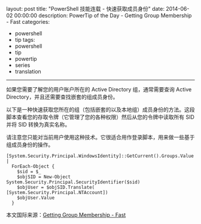 ﻿layout: post
title: "PowerShell 技能连载 - 快速获取成员身份"
date: 2014-06-02 00:00:00
description: PowerTip of the Day - Getting Group Membership - Fast
categories:
- powershell
- tip
tags:
- powershell
- tip
- powertip
- series
- translation
---
如果您需要了解您的用户账户所在的 Active Directory 组，通常需要查询 Active Directory，并且还需要查找嵌套的组成员身份。

以下是一种快速获取您所在的组（包括嵌套的以及本地组）成员身份的方法。这段脚本查看您的存取令牌（它管理了您的各种权限）然后从您的令牌中读取所有 SID 并将 SID 转换为真实名称。

请注意您只能对当前用户使用这种技术。它很适合用作登录脚本，用来做一些基于组成员身份的操作。

    [System.Security.Principal.WindowsIdentity]::GetCurrent().Groups.Value |
      ForEach-Object {
        $sid = $_
        $objSID = New-Object System.Security.Principal.SecurityIdentifier($sid) 
        $objUser = $objSID.Translate( [System.Security.Principal.NTAccount]) 
        $objUser.Value
      } 

<!--more-->
本文国际来源：[Getting Group Membership - Fast](http://powershell.com/cs/blogs/tips/archive/2014/06/02/getting-group-membership-fast.aspx)
